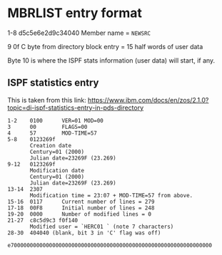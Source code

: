 # MBRLIST entry format

1-8  d5c5e6e2d9c34040
       Member name = `NEWSRC  `

9    0f
       C byte from directory block entry  = 15 half words of user data

Byte 10 is where the ISPF stats information (user data) will start, if any.
## ISPF statistics entry

This is taken from this link: https://www.ibm.com/docs/en/zos/2.1.0?topic=di-ispf-statistics-entry-in-pds-directory

``` 
1-2    0100      VER=01 MOD=00 
3      00        FLAGS=00
4      57        MOD-TIME=57 
5-8    0123269f
       Creation date
       Century=01 (2000)
       Julian date=23269F (23.269)
9-12   0123269f
       Modification date
       Century=01 (2000)
       Julian date=23269F (23.269)
13-14  2307
       Modification time = 23:07 + MOD-TIME=57 from above.
15-16  0117      Current number of lines = 279
17-18  00F8      Initial number of lines = 248
19-20  0000      Number of modified lines = 0
21-27  c8c5d9c3 f0f140
       Modified user = `HERC01 ` (note 7 characters)
28-30  404040 (blank, bit 3 in 'C' flag was off)
       e700000000000000000000000000000000000000000000000000000000000000
```
